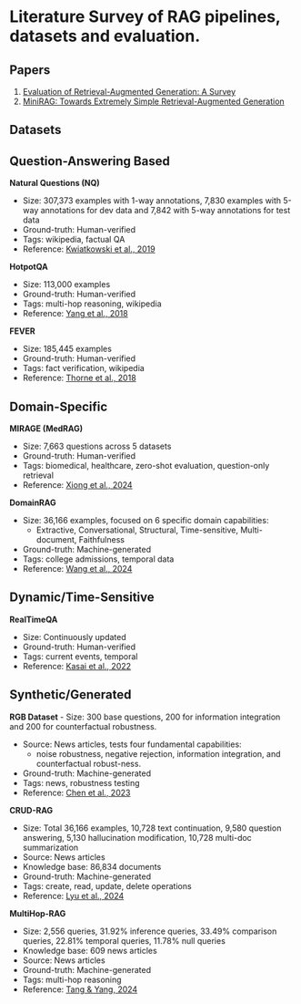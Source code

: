 # Literature Survey of RAG pipelines, datasets and evaluation.

## Papers

1. [Evaluation of Retrieval-Augmented Generation: A Survey](https://arxiv.org/pdf/2405.07437)
2. [MiniRAG: Towards Extremely Simple Retrieval-Augmented Generation](https://arxiv.org/abs/2501.06713)

## Datasets

## Question-Answering Based
**Natural Questions (NQ)**
   - Size: 307,373 examples with 1-way annotations, 7,830 examples with 5-way annotations for dev data and 7,842 with 5-way annotations for test data
   - Ground-truth: Human-verified
   - Tags: wikipedia, factual QA
   - Reference: [Kwiatkowski et al., 2019](https://doi.org/10.1162/tacl_a_00276)

**HotpotQA**
   - Size: 113,000 examples
   - Ground-truth: Human-verified
   - Tags: multi-hop reasoning, wikipedia
   - Reference: [Yang et al., 2018](https://arxiv.org/abs/1809.09600)

**FEVER**
   - Size: 185,445 examples
   - Ground-truth: Human-verified
   - Tags: fact verification, wikipedia
   - Reference: [Thorne et al., 2018](https://aclanthology.org/N18-1074/)

## Domain-Specific
**MIRAGE (MedRAG)**
   - Size: 7,663 questions across 5 datasets
   - Ground-truth: Human-verified
   - Tags: biomedical, healthcare, zero-shot evaluation, question-only retrieval
   - Reference: [Xiong et al., 2024](https://arxiv.org/abs/2402.13178)

**DomainRAG**
   - Size: 36,166 examples, focused on 6 specific domain capabilities:
     - Extractive, Conversational, Structural, Time-sensitive, Multi-document, Faithfulness
   - Ground-truth: Machine-generated
   - Tags: college admissions, temporal data
   - Reference: [Wang et al., 2024](https://arxiv.org/abs/2406.05654)

## Dynamic/Time-Sensitive
**RealTimeQA**
   - Size: Continuously updated
   - Ground-truth: Human-verified
   - Tags: current events, temporal
   - Reference: [Kasai et al., 2022](https://arxiv.org/abs/2207.13332)

## Synthetic/Generated
**RGB Dataset**
    - Size: 300 base questions, 200 for information integration and 200 for counterfactual robustness.
   - Source: News articles, tests four fundamental capabilities:
     - noise robustness, negative rejection, information integration, and counterfactual robust-ness.
   - Ground-truth: Machine-generated
   - Tags: news, robustness testing
   - Reference: [Chen et al., 2023](https://arxiv.org/abs/2309.01431)

**CRUD-RAG**
   - Size: Total 36,166 examples, 10,728 text continuation, 9,580 question answering, 5,130 hallucination modification, 10,728 multi-doc summarization
   - Source: News articles
   - Knowledge base: 86,834 documents
   - Ground-truth: Machine-generated
   - Tags: create, read, update, delete operations
   - Reference: [Lyu et al., 2024](https://arxiv.org/abs/2401.17043)

**MultiHop-RAG**
   - Size: 2,556 queries, 31.92% inference queries, 33.49% comparison queries, 22.81% temporal queries, 11.78% null queries
   - Knowledge base: 609 news articles
   - Source: News articles
   - Ground-truth: Machine-generated
   - Tags: multi-hop reasoning
   - Reference: [Tang & Yang, 2024](https://arxiv.org/abs/2401.15391)
